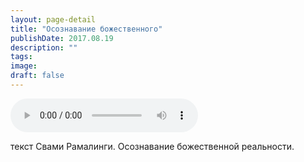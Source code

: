 ```yaml
---
layout: page-detail
title: "Осознавание божественного"
publishDate: 2017.08.19
description: ""
tags:
image:
draft: false
---
```


<audio title="2017.08.19 - Осознавание божественного.mp3" src="/upload/iblock/3a0/3a04525230efea41945b15c079b1b1a2.mp3" controls=""></audio>

 текст Свами Рамалинги. Осознавание божественной реальности. 

  
